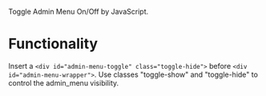 Toggle Admin Menu On/Off by JavaScript.

Functionality
=============

Insert a `<div id="admin-menu-toggle" class="toggle-hide">` before `<div id="admin-menu-wrapper">`.
Use classes "toggle-show" and "toggle-hide" to control the admin_menu visibility.
